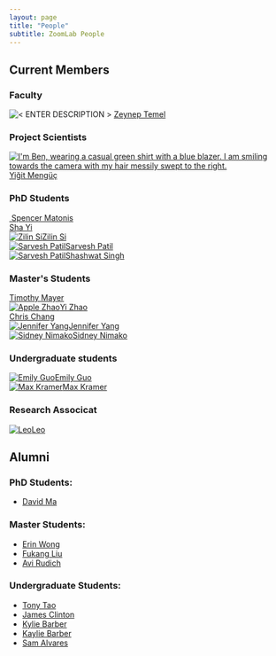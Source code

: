 ```yaml
---
layout: page
title: "People"
subtitle: ZoomLab People
---
```


## Current Members

### Faculty

<div class="container-fluid">
	<div class="row">
		<div class="col-md-4 text-center">
			<img class="img-responsive img-circle" src="/assets/img/headshots/Zeynep.png" alt="< ENTER DESCRIPTION >" />
			<a href="https://www.ri.cmu.edu/ri-faculty/zeynep-temel/">Zeynep Temel</a>
		</div>
	</div>
</div>

### Project Scientists

<div class="container-fluid">
<div class="row">
  <div class="col-md-3 text-center">
    <a href="https://www.linkedin.com/in/yi%C4%9Fit-meng%C3%BC%C3%A7-b88031160/">
    <img class="img-responsive img-circle" src="/assets/img/headshots/Yigit.jpeg" alt="I'm Ben, wearing a casual green shirt with a blue blazer. I am smiling towards the camera with my hair messily swept to the right." />
    Yiğit Mengüç</a>
  </div>
</div>
</div>
<!-- Commented out so easier to reinflate later
### Postdoctoral Scholars
<div class="container-fluid">
	<div class="row">
<div class="col-md-3 text-center">
	<a href="https://www.tescafitzgerald.com/">
	<img class="img-responsive img-circle" src="/img/members/tesca.jpg" alt="I am Tesca. I have short, red hair that sticks up, and I am wearing a black blazer." />
	Tesca Fitzgerald</a>
</div>
</div>
</div> -->

<!-- ### Postdoctoral Scholars
<div class="container-fluid">
	<div class="row">
		<div class="col-md-3 text-center">
			<img class="img-responsive img-circle" src="/img/members/suresh.jpg" alt="I am Suresh. In this headshot I’m wearing a green casual shirt and a dark blue blazer. I’m smiling at the camera" />
			<a href="https://jskumaar.github.io">Suresh Kumaar Jayaraman</a>
		</div>
	</div>
</div> -->

### PhD Students

<div class="container-fluid">
	<div class="row">
		<div class="col-md-3 text-center">
			<a href="">
			<img class="img-responsive img-circle" src="/assets/img/headshots/Spencer.jpeg" alt="" />
			Spencer Matonis</a>
		</div>
		<div class="col-md-3 text-center">
			<a href="https://www.ri.cmu.edu/ri-people/yisha-sha-yi/">
			<img class="img-responsive img-circle" src="/assets/img/headshots/Yisha.png" alt="" />Sha Yi</a>
		</div>
		<div class="col-md-3 text-center">
			<a href="https://si-lynnn.github.io/"><img class="img-responsive img-circle" src="/assets/img/headshots/Zilin.png" alt="Zilin Si" />Zilin Si</a>
		</div>
		<div class="col-md-3 text-center">
			<a href="https://servo97.github.io/"><img class="img-responsive img-circle" src="/assets/img/headshots/Sarvesh.jpg" alt="Sarvesh Patil" />Sarvesh Patil</a>
		</div>
		<div class="col-md-3 text-center">
			<a href="https://www.linkedin.com/in/shashwat-1singh/"><img class="img-responsive img-circle" src="/assets/img/headshots/Shashwat.jpg" alt="Sarvesh Patil" />Shashwat Singh</a>
		</div>
	</div>
</div>

### Master's Students

<div class="container-fluid">
<div class="row">

<div class="col-md-3 text-center">
	<a href=""><img class="img-responsive img-circle" src="/assets/img/headshots/Tim.jpeg" alt="" />Timothy Mayer</a>
</div>
<div class="col-md-3 text-center">
	<a href=""><img class="img-responsive img-circle" src="/assets/img/headshots/Apple.jpeg" alt="Apple Zhao" />Yi Zhao</a>
</div>
<div class="col-md-3 text-center">
	<a href=""><img class="img-responsive img-circle" src="/assets/img/headshots/Chris.jpeg" alt="" />Chris Chang</a>
</div>
<div class="col-md-3 text-center">
	<a href=""><img class="img-responsive img-circle" src="/assets/img/headshots/Jennifer.jpeg" alt="Jennifer Yang" />Jennifer Yang</a>
</div>
<div class="col-md-3 text-center">
	<a href="https://snibo.me"><img class="img-responsive img-circle" src="/assets/img/headshots/Sidney.jpg" alt="Sidney Nimako" />Sidney Nimako</a>
</div>

</div>
</div>

### Undergraduate students

<div class="container-fluid">
<div class="row">
<div class="col-md-3 text-center">
	<a href="https://www.linkedin.com/in/emily-guo17/"><img class="img-responsive img-circle" src="/assets/img/headshots/Emily.jpeg" alt="Emily Guo" />Emily Guo</a>
</div>
<div class="col-md-3 text-center">
	<a href=""><img class="img-responsive img-circle" src="" alt="Max Kramer" />Max Kramer</a>
</div>

</div>
</div>

### Research Associcat

<div class="container-fluid">
<div class="row">
<div class="col-md-3 text-center">
	<a href="#"><img class="img-responsive img-circle" src="/assets/img/headshots/Leo.png" alt="Leo" />Leo</a>
</div>

</div>
</div>

## Alumni

### PhD Students:
- [David Ma](http://www.edayaxin.com/)

### Master Students:
- [Erin Wong](https://www.linkedin.com/in/erinwong/)
- [Fukang Liu](https://fukangl.github.io/)
- [Avi Rudich](https://www.linkedin.com/in/avi-rudich/)

### Undergraduate Students:
- [Tony Tao](https://www.linkedin.com/in/tony-long-tao/)
- [James Clinton](https://www.linkedin.com/in/james-clinton1/)
- [Kylie Barber](https://www.linkedin.com/in/kylie-marie-barber/)
- [Kaylie Barber](https://www.linkedin.com/in/kaylie-alexandra-barber/)
- [Sam Alvares](https://www.linkedin.com/in/sam-alvares-178314172/)
<!-- ### Visiting Researchers: -->
<!-- ### Collaborators -->
